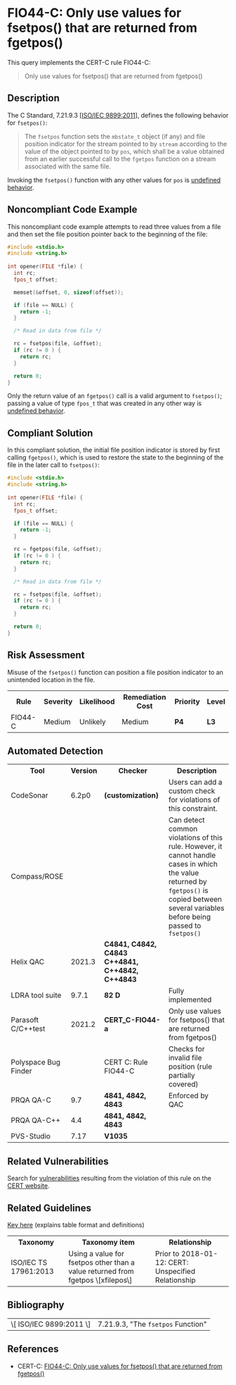 # FIO44-C: Only use values for fsetpos() that are returned from fgetpos()

This query implements the CERT-C rule FIO44-C:

> Only use values for fsetpos() that are returned from fgetpos()


## Description

The C Standard, 7.21.9.3 \[[ISO/IEC 9899:2011](https://wiki.sei.cmu.edu/confluence/display/c/AA.+Bibliography#AA.Bibliography-ISO-IEC9899-2011)\], defines the following behavior for `fsetpos()`:

> The `fsetpos` function sets the `mbstate_t` object (if any) and file position indicator for the stream pointed to by `stream` according to the value of the object pointed to by `pos`, which shall be a value obtained from an earlier successful call to the `fgetpos` function on a stream associated with the same file.


Invoking the `fsetpos()` function with any other values for `pos` is [undefined behavior](https://wiki.sei.cmu.edu/confluence/display/c/BB.+Definitions#BB.Definitions-undefinedbehavior).

## Noncompliant Code Example

This noncompliant code example attempts to read three values from a file and then set the file position pointer back to the beginning of the file:

```cpp
#include <stdio.h>
#include <string.h>
 
int opener(FILE *file) {
  int rc;
  fpos_t offset;

  memset(&offset, 0, sizeof(offset));

  if (file == NULL) { 
    return -1;
  }

  /* Read in data from file */

  rc = fsetpos(file, &offset);
  if (rc != 0 ) {
    return rc;
  }

  return 0;
}

```
Only the return value of an `fgetpos()` call is a valid argument to `fsetpos()`; passing a value of type `fpos_t` that was created in any other way is [undefined behavior](https://wiki.sei.cmu.edu/confluence/display/c/BB.+Definitions#BB.Definitions-undefinedbehavior).

## Compliant Solution

In this compliant solution, the initial file position indicator is stored by first calling `fgetpos()`, which is used to restore the state to the beginning of the file in the later call to `fsetpos()`:

```cpp
#include <stdio.h>
#include <string.h>
 
int opener(FILE *file) {
  int rc;
  fpos_t offset;

  if (file == NULL) {
    return -1;
  }

  rc = fgetpos(file, &offset);
  if (rc != 0 ) {
    return rc;
  }

  /* Read in data from file */

  rc = fsetpos(file, &offset);
  if (rc != 0 ) {
    return rc;
  }

  return 0;
}

```

## Risk Assessment

Misuse of the `fsetpos()` function can position a file position indicator to an unintended location in the file.

<table> <tbody> <tr> <th> Rule </th> <th> Severity </th> <th> Likelihood </th> <th> Remediation Cost </th> <th> Priority </th> <th> Level </th> </tr> <tr> <td> FIO44-C </td> <td> Medium </td> <td> Unlikely </td> <td> Medium </td> <td> <strong>P4</strong> </td> <td> <strong>L3</strong> </td> </tr> </tbody> </table>


## Automated Detection

<table> <tbody> <tr> <th> Tool </th> <th> Version </th> <th> Checker </th> <th> Description </th> </tr> <tr> <td> <a> CodeSonar </a> </td> <td> 6.2p0 </td> <td> <strong>(customization)</strong> </td> <td> Users can add a custom check for violations of this constraint. </td> </tr> <tr> <td> <a> Compass/ROSE </a> </td> <td> </td> <td> </td> <td> Can detect common violations of this rule. However, it cannot handle cases in which the value returned by <code>fgetpos()</code> is copied between several variables before being passed to <code>fsetpos()</code> </td> </tr> <tr> <td> <a> Helix QAC </a> </td> <td> 2021.3 </td> <td> <strong>C4841, C4842, C4843</strong> <strong>C++4841, C++4842, C++4843</strong> </td> <td> </td> </tr> <tr> <td> <a> LDRA tool suite </a> </td> <td> 9.7.1 </td> <td> <strong>82 D</strong> </td> <td> Fully implemented </td> </tr> <tr> <td> <a> Parasoft C/C++test </a> </td> <td> 2021.2 </td> <td> <strong>CERT_C-FIO44-a</strong> </td> <td> Only use values for fsetpos() that are returned from fgetpos() </td> </tr> <tr> <td> <a> Polyspace Bug Finder </a> </td> <td> </td> <td> <a> CERT C: Rule FIO44-C </a> </td> <td> Checks for invalid file position (rule partially covered) </td> </tr> <tr> <td> <a> PRQA QA-C </a> </td> <td> 9.7 </td> <td> <strong>4841, 4842, 4843</strong> </td> <td> Enforced by QAC </td> </tr> <tr> <td> <a> PRQA QA-C++ </a> </td> <td> 4.4 </td> <td> <strong>4841, 4842, 4843</strong> </td> <td> </td> </tr> <tr> <td> <a> PVS-Studio </a> </td> <td> 7.17 </td> <td> <strong><a>V1035</a></strong> </td> <td> </td> </tr> </tbody> </table>


## Related Vulnerabilities

Search for [vulnerabilities](https://wiki.sei.cmu.edu/confluence/display/c/BB.+Definitions#BB.Definitions-vulnerability) resulting from the violation of this rule on the [CERT website](https://www.kb.cert.org/vulnotes/bymetric?searchview&query=FIELD+KEYWORDS+contains+FIO44-C).

## Related Guidelines

[Key here](https://wiki.sei.cmu.edu/confluence/display/c/How+this+Coding+Standard+is+Organized#HowthisCodingStandardisOrganized-RelatedGuidelines) (explains table format and definitions)

<table> <tbody> <tr> <th> Taxonomy </th> <th> Taxonomy item </th> <th> Relationship </th> </tr> <tr> <td> <a> ISO/IEC TS 17961:2013 </a> </td> <td> Using a value for fsetpos other than a value returned from fgetpos \[xfilepos\] </td> <td> Prior to 2018-01-12: CERT: Unspecified Relationship </td> </tr> </tbody> </table>


## Bibliography

<table> <tbody> <tr> <td> \[ <a> ISO/IEC 9899:2011 </a> \] </td> <td> 7.21.9.3, "The <code>fsetpos</code> Function" </td> </tr> </tbody> </table>


## References

* CERT-C: [FIO44-C: Only use values for fsetpos() that are returned from fgetpos()](https://wiki.sei.cmu.edu/confluence/display/c)
